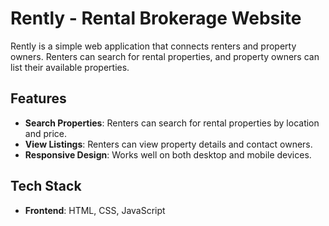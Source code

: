 # Rently - Rental Brokerage Website

Rently is a simple web application that connects renters and property owners. Renters can search for rental properties, and property owners can list their available properties.

## Features

- **Search Properties**: Renters can search for rental properties by location and price.
- **View Listings**: Renters can view property details and contact owners.
- **Responsive Design**: Works well on both desktop and mobile devices.

## Tech Stack

- **Frontend**: HTML, CSS, JavaScript
